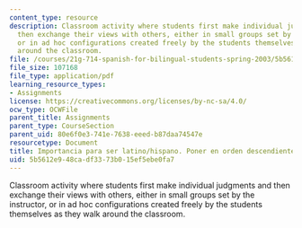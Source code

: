 ```yaml
---
content_type: resource
description: Classroom activity where students first make individual judgments and
  then exchange their views with others, either in small groups set by the instructor,
  or in ad hoc configurations created freely by the students themselves as they walk
  around the classroom.
file: /courses/21g-714-spanish-for-bilingual-students-spring-2003/5b5612e948cadf3373b015ef5ebe0fa7_MIT21G_714S03_hispanolatin.pdf
file_size: 107168
file_type: application/pdf
learning_resource_types:
- Assignments
license: https://creativecommons.org/licenses/by-nc-sa/4.0/
ocw_type: OCWFile
parent_title: Assignments
parent_type: CourseSection
parent_uid: 80e6f0e3-741e-7638-eeed-b87daa74547e
resourcetype: Document
title: Importancia para ser latino/hispano. Poner en orden descendiente.
uid: 5b5612e9-48ca-df33-73b0-15ef5ebe0fa7
---
```

Classroom activity where students first make individual judgments and then exchange their views with others, either in small groups set by the instructor, or in ad hoc configurations created freely by the students themselves as they walk around the classroom.